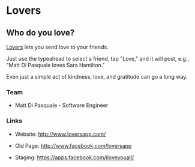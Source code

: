 # Lovers

## Who do you love?

[Lovers][1] lets you send love to your friends.

Just use the typeahead to select a friend, tap "Love," and it will post, e.g., "Matt Di Pasquale loves Sara Hamilton."

Even just a simple act of kindness, love, and gratitude can go a long way.


### Team

* Matt Di Pasquale - Software Engineer

### Links

* Website: http://www.loversapp.com/
* Old Page: http://www.facebook.com/loversapp
* Staging: https://apps.facebook.com/iloveyouall/

  [1]: https://apps.facebook.com/mylovers/
